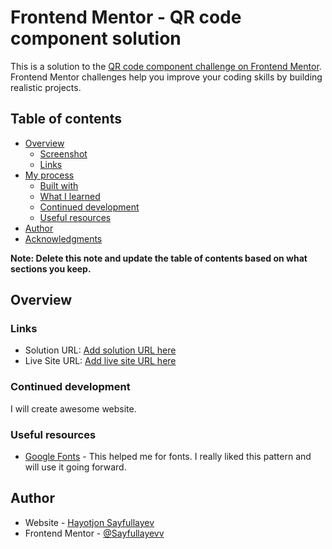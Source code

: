 # Frontend Mentor - QR code component solution

This is a solution to the [QR code component challenge on Frontend Mentor](https://www.frontendmentor.io/challenges/qr-code-component-iux_sIO_H). Frontend Mentor challenges help you improve your coding skills by building realistic projects. 

## Table of contents

- [Overview](#overview)
  - [Screenshot](#screenshot)
  - [Links](#links)
- [My process](#my-process)
  - [Built with](#built-with)
  - [What I learned](#what-i-learned)
  - [Continued development](#continued-development)
  - [Useful resources](#useful-resources)
- [Author](#author)
- [Acknowledgments](#acknowledgments)

**Note: Delete this note and update the table of contents based on what sections you keep.**

## Overview


### Links

- Solution URL: [Add solution URL here](https://your-solution-url.com)
- Live Site URL: [Add live site URL here](https://your-live-site-url.com)

### Continued development
I will create awesome website.

### Useful resources

- [Google Fonts](https://www.fonts.google.com) - This helped me for fonts. I really liked this pattern and will use it going forward.

## Author

- Website - [Hayotjon Sayfullayev](https://www.github.com/Sayfullayevv)
- Frontend Mentor - [@Sayfullayevv](https://www.frontendmentor.io/profile/Sayfullayevv)

